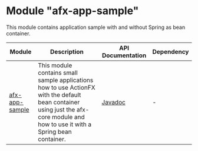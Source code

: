 # Module "afx-app-sample"

This module contains application sample with and without Spring as bean container.

Module | Description | API Documentation | Dependency 
------ | ----------- | ----------------- | ----------
[afx-app-sample](afx-app-sample/README.md) | This module contains small sample applications how to use ActionFX with the default bean container using just the afx-core module and how to use it with a Spring bean container. | [Javadoc](https://martinkoster.github.io/actionfx/afx-app-sample/index.html) | -

